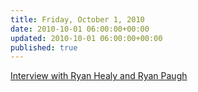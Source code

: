 ```yaml
---
title: Friday, October 1, 2010
date: 2010-10-01 06:00:00+00:00
updated: 2010-10-01 06:00:00+00:00
published: true
---
```


[Interview with Ryan Healy and Ryan Paugh](/interview-with-ryan-healy-and-ryan-paugh/)

